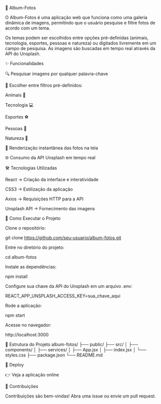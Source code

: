 📸 Album-Fotos

O Album-Fotos é uma aplicação web que funciona como uma galeria dinâmica de imagens, permitindo que o usuário pesquise e filtre fotos de acordo com um tema.

Os temas podem ser escolhidos entre opções pré-definidas (animais, tecnologia, esportes, pessoas e natureza) ou digitados livremente em um campo de pesquisa. As imagens são buscadas em tempo real através da API do Unsplash.

✨ Funcionalidades

🔍 Pesquisar imagens por qualquer palavra-chave

🎯 Escolher entre filtros pré-definidos:

Animais 🐾

Tecnologia 💻

Esportes ⚽

Pessoas 👤

Natureza 🌿

📸 Renderização instantânea das fotos na tela

🌐 Consumo da API Unsplash em tempo real

🛠️ Tecnologias Utilizadas

React
 → Criação da interface e interatividade

CSS3
 → Estilização da aplicação

Axios
 → Requisições HTTP para a API

Unsplash API
 → Fornecimento das imagens


🚀 Como Executar o Projeto

Clone o repositório:

git clone https://github.com/seu-usuario/album-fotos.git


Entre no diretório do projeto:

cd album-fotos


Instale as dependências:

npm install


Configure sua chave da API do Unsplash em um arquivo .env:

REACT_APP_UNSPLASH_ACCESS_KEY=sua_chave_aqui


Rode a aplicação:

npm start


Acesse no navegador:

http://localhost:3000

📂 Estrutura do Projeto
album-fotos/
├── public/
├── src/
│   ├── components/
│   ├── services/
│   ├── App.jsx
│   ├── index.jsx
│   └── styles.css
├── package.json
└── README.md

🔗 Deploy

👉 Veja a aplicação online

🤝 Contribuições

Contribuições são bem-vindas!
Abra uma issue ou envie um pull request.
